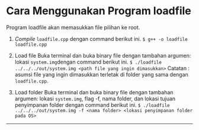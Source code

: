 # Cara Menggunakan Program loadfile

Program loadfile akan memasukkan file pilihan ke root.

1. _Compile_ `loadfile.cpp` dengan command berikut ini.
`$ g++ -o loadfile loadfile.cpp`

2. Load file
Buka terminal dan buka binary file dengan tambahan argumen: lokasi `system.img`dengan command berikut ini.
`$ ./loadfile ../../../out/system.img <path file yang ingin dimasukkan>`
Catatan : asumsi file yang ingin dimasukkan terletak di folder yang sama dengan `loadfile.cpp`.

3. Load folder
Buka terminal dan buka binary file dengan tambahan argumen: lokasi `system.img`, flag -f, nama folder, dan lokasi tujuan penyimpanan folder dengan command berikut ini.
`$ ./loadfile ../../../out/system.img -f <nama folder> <lokasi penyimpanan folder pada OS>`


___
